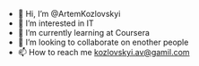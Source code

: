 - 👋 Hi, I’m @ArtemKozlovskyi
- 👀 I’m interested in IT
- 🌱 I’m currently learning at Coursera
- 💞️ I’m looking to collaborate on enother people
- 📫 How to reach me kozlovskyi.av@gamil.com

<!---
ArtemKozlovskyi/ArtemKozlovskyi is a ✨ special ✨ repository because its `README.md` (this file) appears on your GitHub profile.
You can click the Preview link to take a look at your changes.
--->
